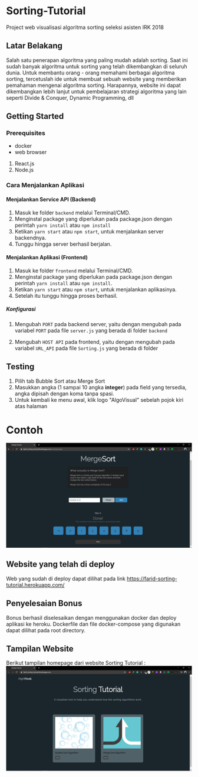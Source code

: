 # Sorting-Tutorial
Project web visualisasi algoritma sorting seleksi asisten IRK 2018

## Latar Belakang
Salah satu penerapan algoritma yang paling mudah adalah sorting. Saat ini sudah banyak algoritma untuk sorting yang telah dikembangkan di seluruh dunia. Untuk membantu orang - orang memahami berbagai algoritma sorting, tercetuslah ide untuk membuat sebuah website yang memberikan pemahaman mengenai algoritma sorting. Harapannya, website ini dapat dikembangkan lebih lanjut untuk pembelajaran strategi algoritma yang lain seperti Divide & Conquer, Dynamic Programming, dll

## Getting Started
### Prerequisites
* docker
* web browser
1. React.js
2. Node.js

### Cara Menjalankan Aplikasi

#### Menjalankan Service API (Backend)

1. Masuk ke folder `backend` melalui Terminal/CMD.
2. Menginstal package yang diperlukan pada package.json dengan perintah `yarn install` atau `npm install`
3. Ketikan `yarn start` atau `npm start`, untuk menjalankan server backendnya.
4. Tunggu hingga server berhasil berjalan.

#### Menjalankan Aplikasi (Frontend)

1. Masuk ke folder `frontend` melalui Terminal/CMD.
2. Menginstal package yang diperlukan pada package.json dengan perintah `yarn install` atau `npm install`.
3. Ketikan `yarn start` atau `npm start`, untuk menjalankan aplikasinya.
4. Setelah itu tunggu hingga proses berhasil.

##### Konfigurasi

1. Mengubah `PORT` pada backend server, yaitu dengan mengubah pada variabel `PORT` pada file `server.js` yang berada di folder `backend`

2. Mengubah `HOST API` pada frontend, yaitu dengan mengubah pada variabel `URL_API` pada file `Sorting.js` yang berada di folder

## Testing
1. Pilih tab Bubble Sort atau Merge Sort
2. Masukkan angka (1 sampai 10 angka **integer**) pada field yang tersedia, angka dipisah dengan koma tanpa spasi.
3. Untuk kembali ke menu awal, klik logo "AlgoVisual" sebelah pojok kiri atas halaman
# Contoh
<img src = "ss2.png">


## Website yang telah di deploy
Web yang sudah di deploy dapat dilihat pada link
https://farid-sorting-tutorial.herokuapp.com/

## Penyelesaian Bonus
Bonus berhasil diselesaikan dengan menggunakan docker dan deploy aplikasi ke heroku.
Dockerfile dan file docker-compose yang digunakan dapat dilihat pada root directory.

## Tampilan Website
Berikut tampilan homepage dari website Sorting Tutorial :
<img src = "ss.png">
